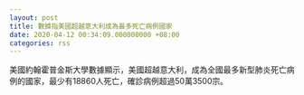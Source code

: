 ```yaml
---
layout: post
title: 數據指美國超越意大利成為最多死亡病例國家
date: 2020-04-12 00:34:09.000000000 +08:00
categories: rss
---
```


美國約翰霍普金斯大學數據顯示，美國超越意大利，成為全國最多新型肺炎死亡病例的國家，最少有18860人死亡，確診病例超過50萬3500宗。
